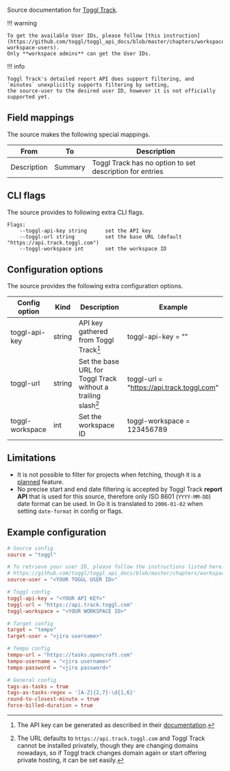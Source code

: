Source documentation for [Toggl Track](https://track.toggl.com/).

!!! warning

    To get the available User IDs, please follow [this instruction](https://github.com/toggl/toggl_api_docs/blob/master/chapters/workspaces.md#get-workspace-users).
    Only **workspace admins** can get the User IDs.

!!! info

    Toggl Track's detailed report API does support filtering, and `minutes` unexplicitly supports filtering by setting,
    the source-user to the desired user ID, however it is not officially supported yet.

## Field mappings

The source makes the following special mappings.

| From        | To      | Description                                              |
| ----------- | ------- | -------------------------------------------------------- |
| Description | Summary | Toggl Track has no option to set description for entries |

## CLI flags

The source provides to following extra CLI flags.

```plaintext
Flags:
    --toggl-api-key string      set the API key
    --toggl-url string          set the base URL (default "https://api.track.toggl.com")
    --toggl-workspace int       set the workspace ID
```

## Configuration options

The source provides the following extra configuration options.

| Config option   | Kind   | Description                                                   | Example                                   |
| --------------- | ------ | ------------------------------------------------------------- | ----------------------------------------- |
| toggl-api-key   | string | API key gathered from Toggl Track[^1]                         | toggl-api-key = "<API KEY>"               |
| toggl-url       | string | Set the base URL for Toggl Track without a trailing slash[^2] | toggl-url = "https://api.track.toggl.com" |
| toggl-workspace | int    | Set the workspace ID                                          | toggl-workspace = 123456789               |

## Limitations

- It is not possible to filter for projects when fetching, though it is a [planned](https://github.com/gabor-boros/minutes/issues/1) feature.
- No precise start and end date filtering is accepted by Toggl Track **report API** that is used for this source, therefore only ISO 8601 (`YYYY-MM-DD`) date format can be used. In Go it is translated to `2006-01-02` when setting `date-format` in config or flags.

[^1]: The API key can be generated as described in their [documentation](https://support.toggl.com/en/articles/3116844-where-is-my-api-key-located).
[^2]: The URL defaults to `https://api.track.toggl.com` and Toggl Track cannot be installed privately, though they are changing domains nowadays, so if Toggl track changes domain again or start offering private hosting, it can be set easily.

## Example configuration

```toml
# Source config
source = "toggl"

# To retrieve your user ID, please follow the instructions listed here:
# https://github.com/toggl/toggl_api_docs/blob/master/chapters/workspaces.md#get-workspace-users
source-user = "<YOUR TOGGL USER ID>"

# Toggl config
toggl-api-key = "<YOUR API KEY>"
toggl-url = "https://api.track.toggl.com"
toggl-workspace = "<YOUR WORKSPACE ID>"

# Target config
target = "tempo"
target-user = "<jira username>"

# Tempo config
tempo-url = "https://tasks.opencraft.com"
tempo-username = "<jira username>"
tempo-password = "<jira password>"

# General config
tags-as-tasks = true
tags-as-tasks-regex = '[A-Z]{2,7}-\d{1,6}'
round-to-closest-minute = true
force-billed-duration = true
```